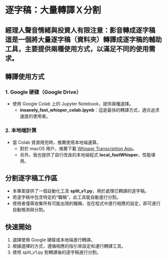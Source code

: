 # 逐字稿：大量轉譯Ｘ分割
經理人聲音情緒與投資人有限注意：影音轉成逐字稿
這是一個將大量逐字稿（資料夾）轉譯成逐字稿的輔助工具，主要提供兩種使用方式，以滿足不同的使用需求。
---

## 轉譯使用方式

### 1. Google 硬碟（Google Drive）

- 使用 Google Colab 上的 Jupyter Notebook，提供兩種選擇。
  - **insanely_fast_whisper_colab.ipynb**：這是最快的轉譯方式，適合追求速度的使用者。

### 2. 本地端計算

- 當 Colab 資源用完時，推薦使用本地端運算。
  - 對於 macOS 用戶，推薦下載 [Whisper Transcription App](https://apps.apple.com/us/app/whisper-transcription/id1668083311?mt=12)。
  - 另外，我也提供了自行改良的本地端程式 **local_fastWhisper**，性能堪用。

## 分割逐字稿工作區

- 本專案提供了一個自動化工具 **split_v1.py**，用於處理已轉譯的逐字稿。
- 若逐字稿中包含特定的“職稱”，此工具能自動進行分割。
- 使用者僅需收集所有可能出現的職稱，並在程式中進行相應的設定，即可進行自動檢測與分割。

## 快速開始

1. 選擇使用 Google 硬碟或本地端進行轉譯。
2. 根據選擇的方式，遵循相應的指引來設定和運行轉譯工具。
3. 使用 split_v1.py 對轉譯後的逐字稿進行分割。
